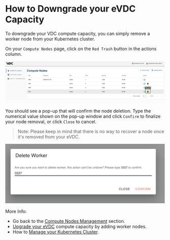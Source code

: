 # How to Downgrade your eVDC Capacity

To downgrade your VDC compute capacity, you can simply remove a worker node from your Kubernetes cluster.

On your `Compute Nodes` page, click on the `Red Trash` button in the actions column.

![](img/trashbutton.png)

You should see a pop-up that will confirm the node deletion. Type the numerical value shown on the pop-up window and click `Confirm` to finalize your node removal, or click `Close` to cancel. 

> Note: Please keep in mind that there is no way to recover a node once it's removed from your eVDC.

![](img/confirmdelete.png)

More Info:
- Go back to the [Compute Nodes Management](evdc_compute) section.
- [Upgrade your eVDC](evdc_upgrade) compute capacity by adding worker nodes.
- How to [Manage your Kubernetes Cluster](evdc_k8s).
